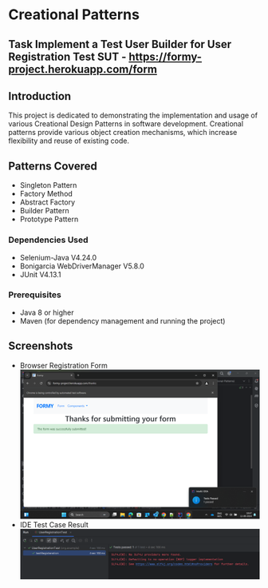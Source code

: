 # Creational Patterns
## Task Implement a Test User Builder for User Registration Test SUT - https://formy-project.herokuapp.com/form
## Introduction
This project is dedicated to demonstrating the implementation and usage of various Creational Design Patterns in software development. Creational patterns provide various object creation mechanisms, which increase flexibility and reuse of existing code.

## Patterns Covered
- Singleton Pattern
- Factory Method
- Abstract Factory
- Builder Pattern
- Prototype Pattern

### Dependencies Used
- Selenium-Java V4.24.0
- Bonigarcia WebDriverManager V5.8.0
- JUnit V4.13.1

### Prerequisites
- Java 8 or higher
- Maven (for dependency management and running the project)

## Screenshots
- Browser Registration Form
    ![Registration Form result](Screenshots/img.png)
- IDE Test Case Result
    ![IDE Result](Screenshots/img_1.png)